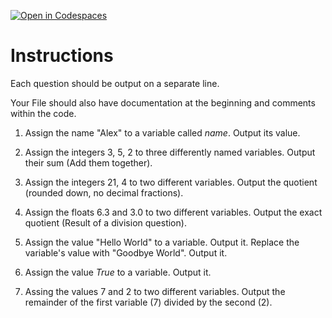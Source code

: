 [![Open in Codespaces](https://classroom.github.com/assets/launch-codespace-2972f46106e565e64193e422d61a12cf1da4916b45550586e14ef0a7c637dd04.svg)](https://classroom.github.com/open-in-codespaces?assignment_repo_id=15962559)
# Instructions  

Each question should be output on a separate line.

Your File should also have documentation at the beginning and comments within the code.

1. Assign the name "Alex" to a variable called _name_.  Output its value.

2. Assign the integers 3, 5, 2 to three differently named variables. Output their sum (Add them together).

3. Assign the integers 21, 4 to two different variables. Output the quotient (rounded down, no decimal fractions).

4. Assign the floats 6.3 and 3.0 to two different variables. Output the exact quotient (Result of a division question).

5. Assign the value "Hello World" to a variable. Output it.
   Replace the variable's value with "Goodbye World".  Output it.

6. Assign the value _True_ to a variable.  Output it.

7. Assing the values 7 and 2 to two different variables.  Output the remainder of the first variable (7) divided by the second (2).
